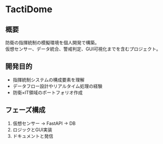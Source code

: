 # TactiDome

## 概要
防衛の指揮統制の模擬環境を個人開発で構築。  
仮想センサー、データ統合、警戒判定、GUI可視化までを含むプロジェクト。

## 開発目的
- 指揮統制システムの構成要素を理解
- データフロー設計やリアルタイム処理の経験
- 防衛×IT領域のポートフォリオ作成

## フェーズ構成
1. 仮想センサー → FastAPI → DB
2. ロジックとGUI実装
3. ドキュメントと発信
